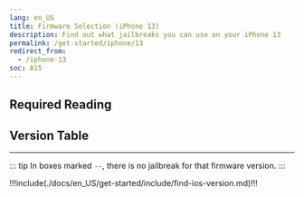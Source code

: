 ```yaml
---
lang: en_US
title: Firmware Selection (iPhone 13)
description: Find out what jailbreaks you can use on your iPhone 13
permalink: /get-started/iphone/13
redirect_from:
  - /iphone-13
soc: A15
---
```


## Required Reading

<readingTable minVer="15.0" maxVer="15.1.1"/>

## Version Table

<versionTable soc="A15" minVer="15" :include="['15.1.1']"/>

---

::: tip
In boxes marked `--`, there is no jailbreak for that firmware version.
:::

!!!include(./docs/en_US/get-started/include/find-ios-version.md)!!!